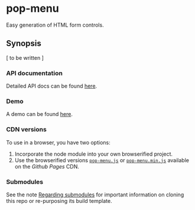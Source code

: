 # pop-menu
Easy generation of HTML form controls.

## Synopsis

[ to be written ]

### API documentation

Detailed API docs can be found [here](http://joneit.github.io/pop-menu/pop-menu.html).

### Demo

A demo can be found [here](http://joneit.github.io/pop-menu/demo.html).

### CDN versions

To use in a browser, you have two options:

1. Incorporate the node module into your own browserified project.
2. Use the browserified versions [`pop-menu.js`](http://joneit.github.io/pop-menu/pop-menu.js) or [`pop-menu.min.js`](http://joneit.github.io/pop-menu/pop-menu.min.js) available on the _Github Pages_ CDN.

### Submodules

See the note [Regarding submodules](https://github.com/openfin/rectangular#regarding-submodules)
for important information on cloning this repo or re-purposing its build template.
